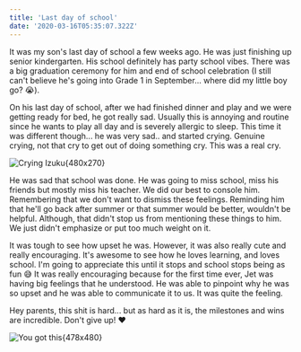 ```yaml
---
title: 'Last day of school'
date: '2020-03-16T05:35:07.322Z'
---
```


It was my son's last day of school a few weeks ago. He was just finishing up senior kindergarten. His school definitely has party school vibes. There was a big graduation ceremony for him and end of school celebration (I still can't believe he's going into Grade 1 in September... where did my little boy go? 😭).

On his last day of school, after we had finished dinner and play and we were getting ready for bed, he got really sad. Usually this is annoying and routine since he wants to play all day and is severely allergic to sleep. This time it was different though... he was very sad.. and started crying. Genuine crying, not that cry to get out of doing something cry. This was a real cry. 

![Crying Izuku{480x270}](/blog/crying-izuku.gif)

He was sad that school was done. He was going to miss school, miss his friends but mostly miss his teacher. We did our best to console him. Remembering that we don't want to dismiss these feelings. Reminding him that he'll go back after summer or that summer would be better, wouldn't be helpful. Although, that didn't stop us from mentioning these things to him. We just didn't emphasize or put too much weight on it.

It was tough to see how upset he was. However, it was also really cute and really encouraging. It's awesome to see how he loves learning, and loves school. I'm going to appreciate this until it stops and school stops being as fun 😅 It was really encouraging because for the first time ever, Jet was having big feelings that he understood. He was able to pinpoint why he was so upset and he was able to communicate it to us. It was quite the feeling.

Hey parents, this shit is hard... but as hard as it is, the milestones and wins are incredible. Don't give up! ❤️ 

![You got this{478x480}](/blog/you-got-this.gif)